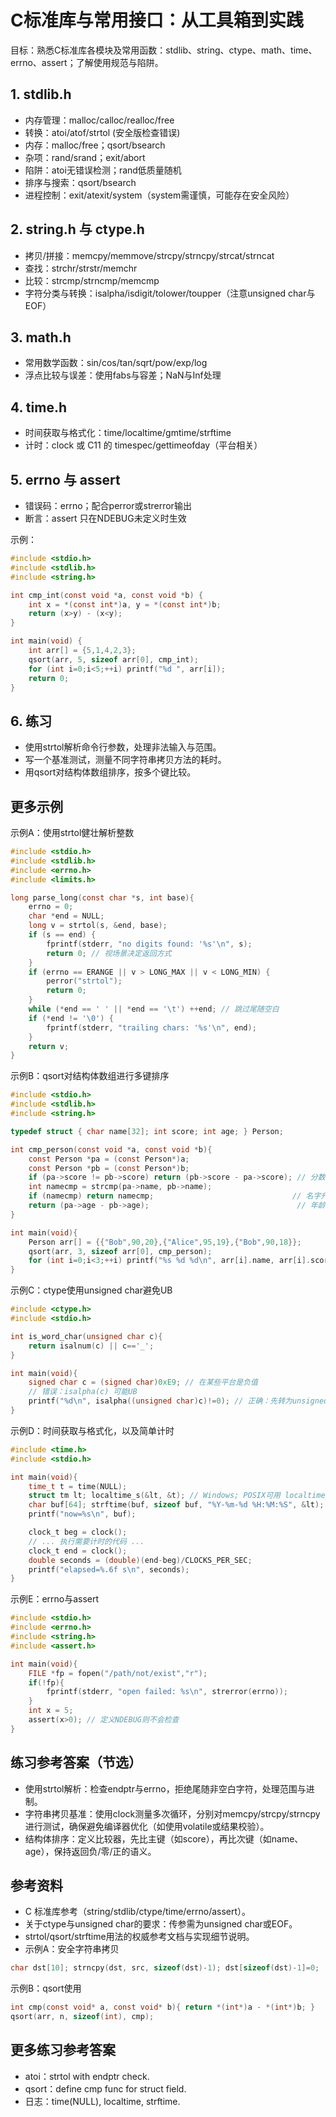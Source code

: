 # C标准库与常用接口：从工具箱到实践

目标：熟悉C标准库各模块及常用函数：stdlib、string、ctype、math、time、errno、assert；了解使用规范与陷阱。

## 1. stdlib.h
- 内存管理：malloc/calloc/realloc/free
- 转换：atoi/atof/strtol (安全版检查错误)
- 内存：malloc/free；qsort/bsearch
- 杂项：rand/srand；exit/abort
- 陷阱：atoi无错误检测；rand低质量随机
- 排序与搜索：qsort/bsearch
- 进程控制：exit/atexit/system（system需谨慎，可能存在安全风险）

## 2. string.h 与 ctype.h
- 拷贝/拼接：memcpy/memmove/strcpy/strncpy/strcat/strncat
- 查找：strchr/strstr/memchr
- 比较：strcmp/strncmp/memcmp
- 字符分类与转换：isalpha/isdigit/tolower/toupper（注意unsigned char与EOF）

## 3. math.h
- 常用数学函数：sin/cos/tan/sqrt/pow/exp/log
- 浮点比较与误差：使用fabs与容差；NaN与Inf处理

## 4. time.h
- 时间获取与格式化：time/localtime/gmtime/strftime
- 计时：clock 或 C11 的 timespec/gettimeofday（平台相关）

## 5. errno 与 assert
- 错误码：errno；配合perror或strerror输出
- 断言：assert 只在NDEBUG未定义时生效

示例：
```c
#include <stdio.h>
#include <stdlib.h>
#include <string.h>

int cmp_int(const void *a, const void *b) {
    int x = *(const int*)a, y = *(const int*)b;
    return (x>y) - (x<y);
}

int main(void) {
    int arr[] = {5,1,4,2,3};
    qsort(arr, 5, sizeof arr[0], cmp_int);
    for (int i=0;i<5;++i) printf("%d ", arr[i]);
    return 0;
}
```

## 6. 练习
- 使用strtol解析命令行参数，处理非法输入与范围。
- 写一个基准测试，测量不同字符串拷贝方法的耗时。
- 用qsort对结构体数组排序，按多个键比较。

## 更多示例

示例A：使用strtol健壮解析整数
```c
#include <stdio.h>
#include <stdlib.h>
#include <errno.h>
#include <limits.h>

long parse_long(const char *s, int base){
    errno = 0;
    char *end = NULL;
    long v = strtol(s, &end, base);
    if (s == end) {
        fprintf(stderr, "no digits found: '%s'\n", s);
        return 0; // 视场景决定返回方式
    }
    if (errno == ERANGE || v > LONG_MAX || v < LONG_MIN) {
        perror("strtol");
        return 0;
    }
    while (*end == ' ' || *end == '\t') ++end; // 跳过尾随空白
    if (*end != '\0') {
        fprintf(stderr, "trailing chars: '%s'\n", end);
    }
    return v;
}
```

示例B：qsort对结构体数组进行多键排序
```c
#include <stdio.h>
#include <stdlib.h>
#include <string.h>

typedef struct { char name[32]; int score; int age; } Person;

int cmp_person(const void *a, const void *b){
    const Person *pa = (const Person*)a;
    const Person *pb = (const Person*)b;
    if (pa->score != pb->score) return (pb->score - pa->score); // 分数降序
    int namecmp = strcmp(pa->name, pb->name);
    if (namecmp) return namecmp;                               // 名字升序
    return (pa->age - pb->age);                                 // 年龄升序
}

int main(void){
    Person arr[] = {{"Bob",90,20},{"Alice",95,19},{"Bob",90,18}};
    qsort(arr, 3, sizeof arr[0], cmp_person);
    for (int i=0;i<3;++i) printf("%s %d %d\n", arr[i].name, arr[i].score, arr[i].age);
}
```

示例C：ctype使用unsigned char避免UB
```c
#include <ctype.h>
#include <stdio.h>

int is_word_char(unsigned char c){
    return isalnum(c) || c=='_';
}

int main(void){
    signed char c = (signed char)0xE9; // 在某些平台是负值
    // 错误：isalpha(c) 可能UB
    printf("%d\n", isalpha((unsigned char)c)!=0); // 正确：先转为unsigned char
}
```

示例D：时间获取与格式化，以及简单计时
```c
#include <time.h>
#include <stdio.h>

int main(void){
    time_t t = time(NULL);
    struct tm lt; localtime_s(&lt, &t); // Windows; POSIX可用 localtime_r
    char buf[64]; strftime(buf, sizeof buf, "%Y-%m-%d %H:%M:%S", &lt);
    printf("now=%s\n", buf);

    clock_t beg = clock();
    // ... 执行需要计时的代码 ...
    clock_t end = clock();
    double seconds = (double)(end-beg)/CLOCKS_PER_SEC;
    printf("elapsed=%.6f s\n", seconds);
}
```

示例E：errno与assert
```c
#include <stdio.h>
#include <errno.h>
#include <string.h>
#include <assert.h>

int main(void){
    FILE *fp = fopen("/path/not/exist","r");
    if(!fp){
        fprintf(stderr, "open failed: %s\n", strerror(errno));
    }
    int x = 5;
    assert(x>0); // 定义NDEBUG则不会检查
}
```

## 练习参考答案（节选）
- 使用strtol解析：检查endptr与errno，拒绝尾随非空白字符，处理范围与进制。
- 字符串拷贝基准：使用clock测量多次循环，分别对memcpy/strcpy/strncpy进行测试，确保避免编译器优化（如使用volatile或结果校验）。
- 结构体排序：定义比较器，先比主键（如score），再比次键（如name、age），保持返回负/零/正的语义。

## 参考资料
- C 标准库参考（string/stdlib/ctype/time/errno/assert）。
- 关于ctype与unsigned char的要求：传参需为unsigned char或EOF。
- strtol/qsort/strftime用法的权威参考文档与实现细节说明。
- 示例A：安全字符串拷贝
```c
char dst[10]; strncpy(dst, src, sizeof(dst)-1); dst[sizeof(dst)-1]=0;
```

示例B：qsort使用
```c
int cmp(const void* a, const void* b){ return *(int*)a - *(int*)b; }
qsort(arr, n, sizeof(int), cmp);
```

## 更多练习参考答案
- atoi：strtol with endptr check.
- qsort：define cmp func for struct field.
- 日志：time(NULL), localtime, strftime.